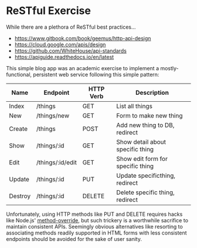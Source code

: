 # ReSTful Exercise

While there are a plethora of ReSTful best practices...

- https://www.gitbook.com/book/geemus/http-api-design
- https://cloud.google.com/apis/design
- https://github.com/WhiteHouse/api-standards
- https://apiguide.readthedocs.io/en/latest

This simple blog app was an academic exercise to implement a mostly-functional, persistent web service following this simple pattern:

| Name    | Endpoint         | HTTP Verb | Description                       |
|---------|------------------|-----------|-----------------------------------|
| Index   | /things          | GET       | List all things                   |
| New     | /things/new      | GET       | Form to make new thing            |
| Create  | /things          | POST      | Add new thing to DB, redirect     |
| Show    | /things/:id      | GET       | Show detail about specific thing  |
| Edit    | /things/:id/edit | GET       | Show edit form for specific thing |
| Update  | /things/:id      | PUT       | Update specificthing, redirect    |
| Destroy | /things/:id      | DELETE    | Delete specific thing, redirect   |

Unfortunately, using HTTP methods like PUT and DELETE requires hacks like Node.js' [method-override](https://github.com/expressjs/method-override), but such trickery is a worthwhile sacrifice to maintain consistent APIs. Seemingly obvious alternatives like resorting to associating methods readily supported in HTML forms with less consistent endpoints should be avoided for the sake of user sanity.
